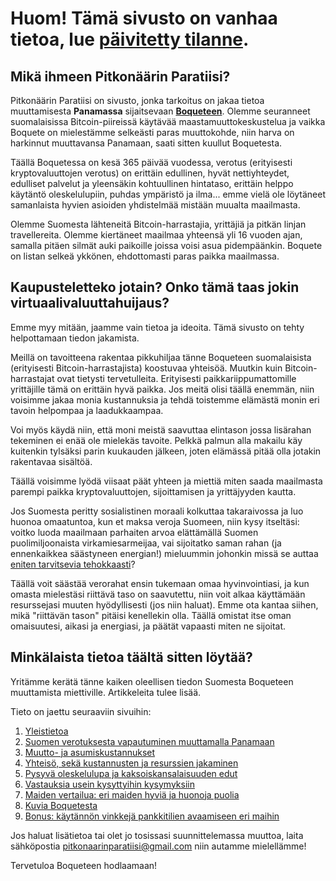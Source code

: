# Huom! Tämä sivusto on vanhaa tietoa, lue **[päivitetty tilanne](http://www.pitkonaarinparatiisi.info)**.

## Mikä ihmeen Pitkonäärin Paratiisi?

Pitkonäärin Paratiisi on sivusto, jonka tarkoitus on jakaa tietoa muuttamisesta **Panamassa** sijaitsevaan **[Boqueteen](https://www.google.com/maps/place/8%C2%B046'35.2%22N+82%C2%B025'57.1%22W/@9.0818871,-84.1344797,7.5z/data=!4m6!3m5!1s0x0:0x0!7e2!8m2!3d8.7764352!4d-82.4325304)**. Olemme seuranneet suomalaisissa Bitcoin-piireissä käytävää maastamuuttokeskustelua ja vaikka Boquete on mielestämme selkeästi paras muuttokohde, niin harva on harkinnut muuttavansa Panamaan, saati sitten kuullut Boquetesta.

Täällä Boquetessa on kesä 365 päivää vuodessa, verotus (erityisesti kryptovaluuttojen verotus) on erittäin edullinen, hyvät nettiyhteydet, edulliset palvelut ja yleensäkin kohtuullinen hintataso, erittäin helppo käytäntö oleskelulupiin, puhdas ympäristö ja ilma... emme vielä ole löytäneet samanlaista hyvien asioiden yhdistelmää mistään muualta maailmasta.

Olemme Suomesta lähteneitä Bitcoin-harrastajia, yrittäjiä ja pitkän linjan travellereita. Olemme kiertäneet maailmaa yhteensä yli 16 vuoden ajan, samalla pitäen silmät auki paikoille joissa voisi asua pidempäänkin. Boquete on listan selkeä ykkönen, ehdottomasti paras paikka maailmassa.

## Kaupusteletteko jotain? Onko tämä taas jokin virtuaalivaluuttahuijaus?

Emme myy mitään, jaamme vain tietoa ja ideoita. Tämä sivusto on tehty helpottamaan tiedon jakamista.

Meillä on tavoitteena rakentaa pikkuhiljaa tänne Boqueteen suomalaisista (erityisesti Bitcoin-harrastajista) koostuvaa yhteisöä. Muutkin kuin Bitcoin-harrastajat ovat tietysti tervetulleita. Erityisesti paikkariippumattomille yrittäjille tämä on erittäin hyvä paikka. Jos meitä olisi täällä enemmän, niin voisimme jakaa monia kustannuksia ja tehdä toistemme elämästä monin eri tavoin helpompaa ja laadukkaampaa.

Voi myös käydä niin, että moni meistä saavuttaa elintason jossa lisärahan tekeminen ei enää ole mielekäs tavoite. Pelkkä palmun alla makailu käy kuitenkin tylsäksi parin kuukauden jälkeen, joten elämässä pitää olla jotakin rakentavaa sisältöä.

Täällä voisimme lyödä viisaat päät yhteen ja miettiä miten saada maailmasta parempi paikka kryptovaluuttojen, sijoittamisen ja yrittäjyyden kautta.

Jos Suomesta peritty sosialistinen moraali kolkuttaa takaraivossa ja luo huonoa omaatuntoa, kun et maksa veroja Suomeen, niin kysy itseltäsi: voitko luoda maailmaan parhaiten arvoa elättämällä Suomen puolimiljoonaista virkamiesarmeijaa, vai sijoitatko saman rahan (ja ennenkaikkea säästyneen energian!) mieluummin johonkin missä se auttaa [eniten tarvitsevia tehokkaasti](https://www.effectivealtruism.org/)?

Täällä voit säästää verorahat ensin tukemaan omaa hyvinvointiasi, ja kun omasta mielestäsi riittävä taso on saavutettu, niin voit alkaa käyttämään resurssejasi muuten hyödyllisesti (jos niin haluat). Emme ota kantaa siihen, mikä "riittävän tason" pitäisi kenellekin olla. Täällä omistat itse oman omaisuutesi, aikasi ja energiasi, ja päätät vapaasti miten ne sijoitat.

## Minkälaista tietoa täältä sitten löytää?

Yritämme kerätä tänne kaiken oleellisen tiedon Suomesta Boqueteen muuttamista miettiville. Artikkeleita tulee lisää.

Tieto on jaettu seuraaviin sivuihin:

1. [Yleistietoa](yleistietoa.html)
2. [Suomen verotuksesta vapautuminen muuttamalla Panamaan](verotus-panamaan.html)
3. [Muutto- ja asumiskustannukset](kustannukset.html)
4. [Yhteisö, sekä kustannusten ja resurssien jakaminen](yhteiso.html)
5. [Pysyvä oleskelulupa ja kaksoiskansalaisuuden edut](pysyva-oleskelulupa.html)
6. [Vastauksia usein kysyttyihin kysymyksiin](usein-kysytyt-kysymykset.html)
7. [Maiden vertailua: eri maiden hyviä ja huonoja puolia](maiden-vertailua.html)
8. [Kuvia Boquetesta](kuvia.html)
9. [Bonus: käytännön vinkkejä pankkitilien avaamiseen eri maihin](pankkitili-ulkomailta.html)

Jos haluat lisätietoa tai olet jo tosissasi suunnittelemassa muuttoa, laita sähköpostia <pitkonaarinparatiisi@gmail.com> niin autamme mielellämme!

Tervetuloa Boqueteen hodlaamaan!

